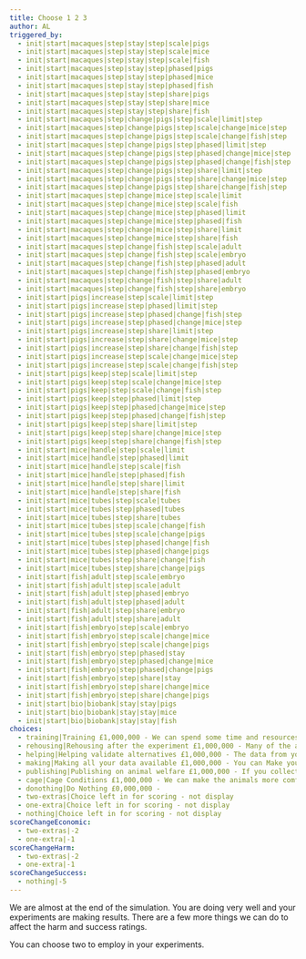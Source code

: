 ```yaml
---
title: Choose 1 2 3
author: AL
triggered_by:
  - init|start|macaques|step|stay|step|scale|pigs
  - init|start|macaques|step|stay|step|scale|mice
  - init|start|macaques|step|stay|step|scale|fish
  - init|start|macaques|step|stay|step|phased|pigs
  - init|start|macaques|step|stay|step|phased|mice
  - init|start|macaques|step|stay|step|phased|fish
  - init|start|macaques|step|stay|step|share|pigs
  - init|start|macaques|step|stay|step|share|mice
  - init|start|macaques|step|stay|step|share|fish
  - init|start|macaques|step|change|pigs|step|scale|limit|step
  - init|start|macaques|step|change|pigs|step|scale|change|mice|step
  - init|start|macaques|step|change|pigs|step|scale|change|fish|step
  - init|start|macaques|step|change|pigs|step|phased|limit|step
  - init|start|macaques|step|change|pigs|step|phased|change|mice|step
  - init|start|macaques|step|change|pigs|step|phased|change|fish|step
  - init|start|macaques|step|change|pigs|step|share|limit|step
  - init|start|macaques|step|change|pigs|step|share|change|mice|step
  - init|start|macaques|step|change|pigs|step|share|change|fish|step
  - init|start|macaques|step|change|mice|step|scale|limit
  - init|start|macaques|step|change|mice|step|scale|fish
  - init|start|macaques|step|change|mice|step|phased|limit
  - init|start|macaques|step|change|mice|step|phased|fish
  - init|start|macaques|step|change|mice|step|share|limit
  - init|start|macaques|step|change|mice|step|share|fish
  - init|start|macaques|step|change|fish|step|scale|adult
  - init|start|macaques|step|change|fish|step|scale|embryo
  - init|start|macaques|step|change|fish|step|phased|adult
  - init|start|macaques|step|change|fish|step|phased|embryo
  - init|start|macaques|step|change|fish|step|share|adult
  - init|start|macaques|step|change|fish|step|share|embryo
  - init|start|pigs|increase|step|scale|limit|step
  - init|start|pigs|increase|step|phased|limit|step
  - init|start|pigs|increase|step|phased|change|fish|step
  - init|start|pigs|increase|step|phased|change|mice|step
  - init|start|pigs|increase|step|share|limit|step
  - init|start|pigs|increase|step|share|change|mice|step
  - init|start|pigs|increase|step|share|change|fish|step
  - init|start|pigs|increase|step|scale|change|mice|step
  - init|start|pigs|increase|step|scale|change|fish|step
  - init|start|pigs|keep|step|scale|limit|step
  - init|start|pigs|keep|step|scale|change|mice|step
  - init|start|pigs|keep|step|scale|change|fish|step
  - init|start|pigs|keep|step|phased|limit|step
  - init|start|pigs|keep|step|phased|change|mice|step
  - init|start|pigs|keep|step|phased|change|fish|step
  - init|start|pigs|keep|step|share|limit|step
  - init|start|pigs|keep|step|share|change|mice|step
  - init|start|pigs|keep|step|share|change|fish|step
  - init|start|mice|handle|step|scale|limit
  - init|start|mice|handle|step|phased|limit
  - init|start|mice|handle|step|scale|fish
  - init|start|mice|handle|step|phased|fish
  - init|start|mice|handle|step|share|limit
  - init|start|mice|handle|step|share|fish
  - init|start|mice|tubes|step|scale|tubes
  - init|start|mice|tubes|step|phased|tubes
  - init|start|mice|tubes|step|share|tubes
  - init|start|mice|tubes|step|scale|change|fish
  - init|start|mice|tubes|step|scale|change|pigs
  - init|start|mice|tubes|step|phased|change|fish
  - init|start|mice|tubes|step|phased|change|pigs
  - init|start|mice|tubes|step|share|change|fish
  - init|start|mice|tubes|step|share|change|pigs
  - init|start|fish|adult|step|scale|embryo
  - init|start|fish|adult|step|scale|adult
  - init|start|fish|adult|step|phased|embryo
  - init|start|fish|adult|step|phased|adult
  - init|start|fish|adult|step|share|embryo
  - init|start|fish|adult|step|share|adult
  - init|start|fish|embryo|step|scale|embryo
  - init|start|fish|embryo|step|scale|change|mice
  - init|start|fish|embryo|step|scale|change|pigs
  - init|start|fish|embryo|step|phased|stay
  - init|start|fish|embryo|step|phased|change|mice
  - init|start|fish|embryo|step|phased|change|pigs
  - init|start|fish|embryo|step|share|stay
  - init|start|fish|embryo|step|share|change|mice
  - init|start|fish|embryo|step|share|change|pigs
  - init|start|bio|biobank|stay|stay|pigs
  - init|start|bio|biobank|stay|stay|mice
  - init|start|bio|biobank|stay|stay|fish
choices:
  - training|Training £1,000,000 - We can spend some time and resources training the animals so they feel more comfortable with the equipment, procedures and environment where the experiments will take place. Allowing them to see the lab as their home and to see the experiments as normal procedures will decrease their distress. 
  - rehousing|Rehousing after the experiment £1,000,000 - Many of the animals that are used during the experiment cannot be released back into the wild. Some have been genetically engineered and cannot be allowed back into the eco systems. Others have never been in a wild environment and will not survive. Most animals are destroyed after the experiment has been completed and their material sent to Bio Banks. Animals that remain unused in the experiment may be able to be rehoused as pets or more often in sanctuaries. 
  - helping|Helping validate alternatives £1,000,000 - The data from your animal experiments can be used to develop and validate the alternatives to animal testing. This might help regulators know which alternatives work best. 
  - making|Making all your data available £1,000,000 - You can Make your data available for other people to analyze and use in their research, this includes data from the experiments that didn’t give you the results you expected or wanted. This might help other researchers use less animals. 
  - publishing|Publishing on animal welfare £1,000,000 - If you collect and publish the data you have on any animal suffering in the experiments you carried out, it might help other people make refinements to their experiments in the future. 
  - cage|Cage Conditions £1,000,000 - We can make the animals more comfortable in their cages by adding toys and stimulating objects.
  - donothing|Do Nothing £0,000,000 -
  - two-extras|Choice left in for scoring - not display
  - one-extra|Choice left in for scoring - not display
  - nothing|Choice left in for scoring - not display
scoreChangeEconomic:
  - two-extras|-2
  - one-extra|-1
scoreChangeHarm:
  - two-extras|-2
  - one-extra|-1
scoreChangeSuccess:
  - nothing|-5
---
```

We are almost at the end of the simulation. You are doing very well and your experiments are making results. There are a few more things we can do to affect the harm and success ratings.

You can choose two to employ in your experiments. 

